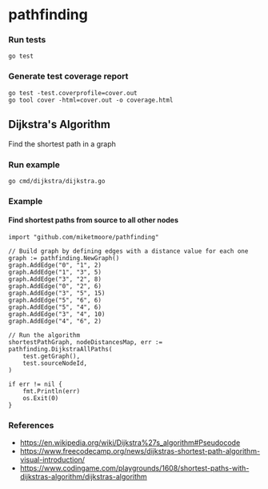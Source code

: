 # pathfinding

### Run tests

```
go test
```

### Generate test coverage report

```
go test -test.coverprofile=cover.out
go tool cover -html=cover.out -o coverage.html
```

## Dijkstra's Algorithm

Find the shortest path in a graph

### Run example

```
go cmd/dijkstra/dijkstra.go
```

### Example

#### Find shortest paths from source to all other nodes

```
import "github.com/miketmoore/pathfinding"

// Build graph by defining edges with a distance value for each one
graph := pathfinding.NewGraph()
graph.AddEdge("0", "1", 2)
graph.AddEdge("1", "3", 5)
graph.AddEdge("3", "2", 8)
graph.AddEdge("0", "2", 6)
graph.AddEdge("3", "5", 15)
graph.AddEdge("5", "6", 6)
graph.AddEdge("5", "4", 6)
graph.AddEdge("3", "4", 10)
graph.AddEdge("4", "6", 2)

// Run the algorithm
shortestPathGraph, nodeDistancesMap, err := pathfinding.DijkstraAllPaths(
    test.getGraph(),
    test.sourceNodeId,
)

if err != nil {
    fmt.Println(err)
    os.Exit(0)
}
```

### References

* https://en.wikipedia.org/wiki/Dijkstra%27s_algorithm#Pseudocode
* https://www.freecodecamp.org/news/dijkstras-shortest-path-algorithm-visual-introduction/
* https://www.codingame.com/playgrounds/1608/shortest-paths-with-dijkstras-algorithm/dijkstras-algorithm
